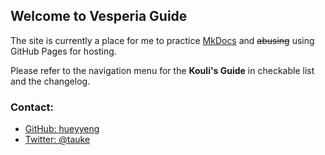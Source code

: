 ## Welcome to Vesperia Guide

The site is currently a place for me to practice [MkDocs](https://www.mkdocs.org) and ~~abusing~~ using GitHub Pages for hosting.

Please refer to the navigation menu for the __Kouli's Guide__ in checkable list and the changelog.

### Contact:

- [GitHub: hueyyeng](https://github.com/hueyyeng)
- [Twitter: @tauke](https://twitter.com/tauke)
